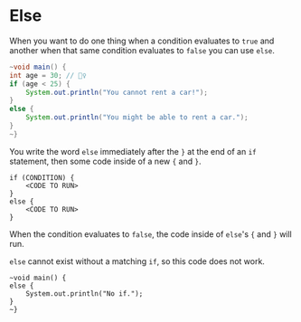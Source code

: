 # Else

When you want to do one thing when a condition evaluates to `true`
and another when that same condition evaluates to `false` you can use `else`.

```java
~void main() {
int age = 30; // 🙎‍♀️
if (age < 25) {
    System.out.println("You cannot rent a car!");
}
else {
    System.out.println("You might be able to rent a car.");
}
~}
```

You write the word `else` immediately after the `}` at the end of an `if` statement, then
some code inside of a new `{` and `}`.

```java,no_run
if (CONDITION) {
    <CODE TO RUN>
}
else {
    <CODE TO RUN>
}
```

When the condition evaluates to `false`, the code inside of `else`'s `{` and `}` will run.

`else` cannot exist without a matching `if`, so this code does not work.

```java,does_not_compile
~void main() {
else {
    System.out.println("No if.");
}
~}
```
